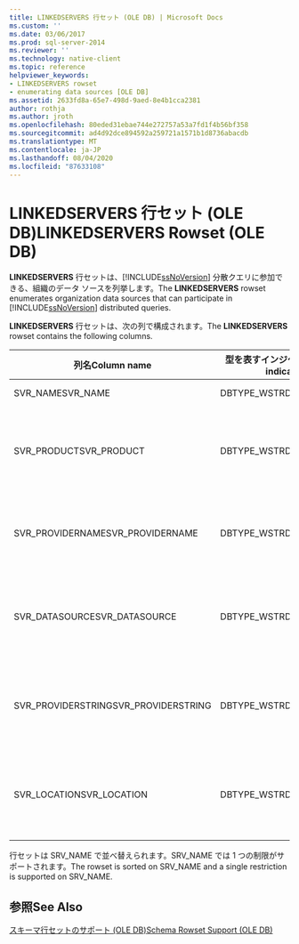```yaml
---
title: LINKEDSERVERS 行セット (OLE DB) | Microsoft Docs
ms.custom: ''
ms.date: 03/06/2017
ms.prod: sql-server-2014
ms.reviewer: ''
ms.technology: native-client
ms.topic: reference
helpviewer_keywords:
- LINKEDSERVERS rowset
- enumerating data sources [OLE DB]
ms.assetid: 2633fd8a-65e7-498d-9aed-8e4b1cca2381
author: rothja
ms.author: jroth
ms.openlocfilehash: 80eded31ebae744e272757a53a7fd1f4b56bf358
ms.sourcegitcommit: ad4d92dce894592a259721a1571b1d8736abacdb
ms.translationtype: MT
ms.contentlocale: ja-JP
ms.lasthandoff: 08/04/2020
ms.locfileid: "87633108"
---
```

# <a name="linkedservers-rowset-ole-db"></a><span data-ttu-id="e1348-102">LINKEDSERVERS 行セット (OLE DB)</span><span class="sxs-lookup"><span data-stu-id="e1348-102">LINKEDSERVERS Rowset (OLE DB)</span></span>
  <span data-ttu-id="e1348-103">**LINKEDSERVERS** 行セットは、[!INCLUDE[ssNoVersion](../../../includes/ssnoversion-md.md)] 分散クエリに参加できる、組織のデータ ソースを列挙します。</span><span class="sxs-lookup"><span data-stu-id="e1348-103">The **LINKEDSERVERS** rowset enumerates organization data sources that can participate in [!INCLUDE[ssNoVersion](../../../includes/ssnoversion-md.md)] distributed queries.</span></span>  
  
 <span data-ttu-id="e1348-104">**LINKEDSERVERS** 行セットは、次の列で構成されます。</span><span class="sxs-lookup"><span data-stu-id="e1348-104">The **LINKEDSERVERS** rowset contains the following columns.</span></span>  
  
|<span data-ttu-id="e1348-105">列名</span><span class="sxs-lookup"><span data-stu-id="e1348-105">Column name</span></span>|<span data-ttu-id="e1348-106">型を表すインジケーター</span><span class="sxs-lookup"><span data-stu-id="e1348-106">Type indicator</span></span>|<span data-ttu-id="e1348-107">説明</span><span class="sxs-lookup"><span data-stu-id="e1348-107">Description</span></span>|  
|-----------------|--------------------|-----------------|  
|<span data-ttu-id="e1348-108">SVR_NAME</span><span class="sxs-lookup"><span data-stu-id="e1348-108">SVR_NAME</span></span>|<span data-ttu-id="e1348-109">DBTYPE_WSTR</span><span class="sxs-lookup"><span data-stu-id="e1348-109">DBTYPE_WSTR</span></span>|<span data-ttu-id="e1348-110">リンク サーバーの名前。</span><span class="sxs-lookup"><span data-stu-id="e1348-110">Name of a linked server.</span></span>|  
|<span data-ttu-id="e1348-111">SVR_PRODUCT</span><span class="sxs-lookup"><span data-stu-id="e1348-111">SVR_PRODUCT</span></span>|<span data-ttu-id="e1348-112">DBTYPE_WSTR</span><span class="sxs-lookup"><span data-stu-id="e1348-112">DBTYPE_WSTR</span></span>|<span data-ttu-id="e1348-113">メーカーなどの名前。リンク サーバーの名前で表されるデータ ストアの種類を識別します。</span><span class="sxs-lookup"><span data-stu-id="e1348-113">Manufacturer or other name identifying the type of data store represented by the name of the linked server.</span></span>|  
|<span data-ttu-id="e1348-114">SVR_PROVIDERNAME</span><span class="sxs-lookup"><span data-stu-id="e1348-114">SVR_PROVIDERNAME</span></span>|<span data-ttu-id="e1348-115">DBTYPE_WSTR</span><span class="sxs-lookup"><span data-stu-id="e1348-115">DBTYPE_WSTR</span></span>|<span data-ttu-id="e1348-116">サーバーからのデータにアクセスする場合に使用する OLE DB プロバイダーの表示名。</span><span class="sxs-lookup"><span data-stu-id="e1348-116">Friendly name of the OLE DB provider used to consume data from the server.</span></span>|  
|<span data-ttu-id="e1348-117">SVR_DATASOURCE</span><span class="sxs-lookup"><span data-stu-id="e1348-117">SVR_DATASOURCE</span></span>|<span data-ttu-id="e1348-118">DBTYPE_WSTR</span><span class="sxs-lookup"><span data-stu-id="e1348-118">DBTYPE_WSTR</span></span>|<span data-ttu-id="e1348-119">プロバイダーからデータ ソースを取得する場合に使用する OLE DB DBPROP_INIT_DATASOURCE 文字列。</span><span class="sxs-lookup"><span data-stu-id="e1348-119">OLE DB DBPROP_INIT_DATASOURCE string used to acquire a data source from the provider.</span></span>|  
|<span data-ttu-id="e1348-120">SVR_PROVIDERSTRING</span><span class="sxs-lookup"><span data-stu-id="e1348-120">SVR_PROVIDERSTRING</span></span>|<span data-ttu-id="e1348-121">DBTYPE_WSTR</span><span class="sxs-lookup"><span data-stu-id="e1348-121">DBTYPE_WSTR</span></span>|<span data-ttu-id="e1348-122">プロバイダーからデータ ソースを取得する場合に使用する OLE DB DBPROP_INIT_PROVIDERSTRING 値。</span><span class="sxs-lookup"><span data-stu-id="e1348-122">OLE DB DBPROP_INIT_PROVIDERSTRING value used to acquire a data source from the provider.</span></span>|  
|<span data-ttu-id="e1348-123">SVR_LOCATION</span><span class="sxs-lookup"><span data-stu-id="e1348-123">SVR_LOCATION</span></span>|<span data-ttu-id="e1348-124">DBTYPE_WSTR</span><span class="sxs-lookup"><span data-stu-id="e1348-124">DBTYPE_WSTR</span></span>|<span data-ttu-id="e1348-125">プロバイダーからデータ ソースを取得する場合に使用する OLE DB DBPROP_INIT_LOCATION 文字列。</span><span class="sxs-lookup"><span data-stu-id="e1348-125">OLE DB DBPROP_INIT_LOCATION string used to acquire a data source from the provider.</span></span>|  
  
 <span data-ttu-id="e1348-126">行セットは SRV_NAME で並べ替えられます。SRV_NAME では 1 つの制限がサポートされます。</span><span class="sxs-lookup"><span data-stu-id="e1348-126">The rowset is sorted on SRV_NAME and a single restriction is supported on SRV_NAME.</span></span>  
  
## <a name="see-also"></a><span data-ttu-id="e1348-127">参照</span><span class="sxs-lookup"><span data-stu-id="e1348-127">See Also</span></span>  
 [<span data-ttu-id="e1348-128">スキーマ行セットのサポート &#40;OLE DB&#41;</span><span class="sxs-lookup"><span data-stu-id="e1348-128">Schema Rowset Support &#40;OLE DB&#41;</span></span>](schema-rowset-support-ole-db.md)  
  
  
